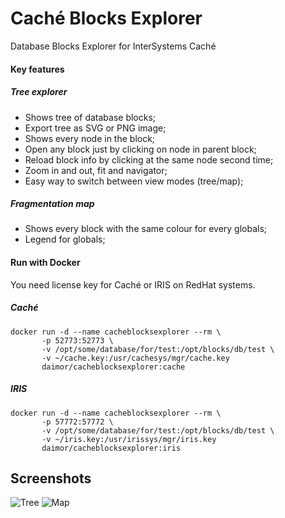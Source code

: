 # Caché Blocks Explorer
Database Blocks Explorer for InterSystems Caché

#### Key features
##### Tree explorer
+ Shows tree of database blocks;
+ Export tree as SVG or PNG image;
+ Shows every node in the block;
+ Open any block just by clicking on node in parent block;
+ Reload block info by clicking at the same node second time;
+ Zoom in and out, fit and navigator;
+ Easy way to switch between view modes (tree/map);

##### Fragmentation map
+ Shows every block with the same colour for every globals;
+ Legend for globals;

#### Run with Docker
You need license key for Caché or IRIS on RedHat systems.
##### Caché
```
docker run -d --name cacheblocksexplorer --rm \
       -p 52773:52773 \
       -v /opt/some/database/for/test:/opt/blocks/db/test \
       -v ~/cache.key:/usr/cachesys/mgr/cache.key
       daimor/cacheblocksexplorer:cache
```
##### IRIS
```
docker run -d --name cacheblocksexplorer --rm \
       -p 57772:57772 \
       -v /opt/some/database/for/test:/opt/blocks/db/test \
       -v ~/iris.key:/usr/irissys/mgr/iris.key
       daimor/cacheblocksexplorer:iris
```

## Screenshots

![Tree](https://cloud.githubusercontent.com/assets/1212251/9978584/f4964ada-5f40-11e5-8b23-2d20cb03e7b1.png)
![Map](https://cloud.githubusercontent.com/assets/1212251/9978586/f967a3e2-5f40-11e5-82a4-8588d47340b5.png)
